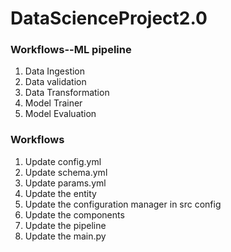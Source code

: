 # DataScienceProject2.0


### Workflows--ML pipeline

1. Data Ingestion
2. Data validation
3. Data Transformation
4. Model Trainer
5. Model Evaluation


### Workflows

1. Update config.yml
2. Update schema.yml
3. Update params.yml
4. Update the entity
5. Update the configuration manager in src config
6. Update the components
7. Update the pipeline
8. Update the main.py